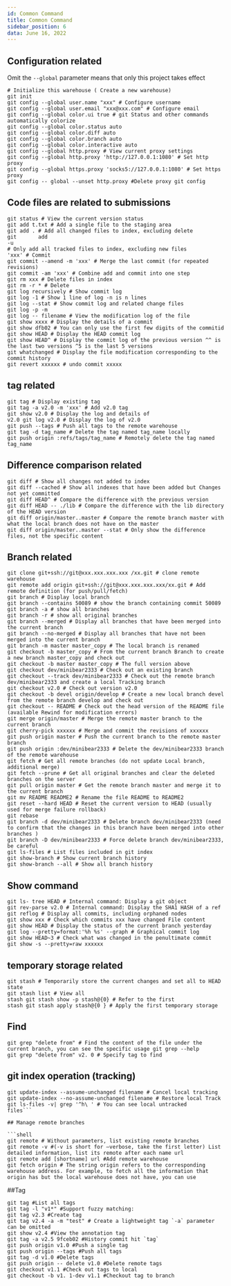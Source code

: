 ```yaml
---
id: Common Command
title: Common Command
sidebar_position: 6
data: June 16, 2022
---
```


## Configuration related

Omit the `--global` parameter means that only this project takes effect

```shell
# Initialize this warehouse ( Create a new warehouse)
git init
git config --global user.name "xxx" # Configure username
git config --global user.email "xxx@xxx.com" # Configure email
git config --global color.ui true # git Status and other commands automatically colorize
git config --global color.status auto
git config --global color.diff auto
git config --global color.branch auto
git config --global color.interactive auto
git config --global http.proxy # View current proxy settings
git config --global http.proxy 'http://127.0.0.1:1080' # Set http proxy
git config --global https.proxy 'socks5://127.0.0.1:1080' # Set https proxy
git config -- global --unset http.proxy #Delete proxy git config
```

## Code files are related to submissions

```shell
git status # View the current version status
git add t.txt # Add a single file to the staging area
git add . # Add all changed files to index, excluding delete
git       add
-u
# Only add all tracked files to index, excluding new files          'xxx' # Commit
git commit --amend -m 'xxx' # Merge the last commit (for repeated revisions)
git commit -am 'xxx' # Combine add and commit into one step
git rm xxx # Delete files in index
git rm -r * # Delete
git log recursively # Show commit log
git log -1 # Show 1 line of log -n is n lines
git log --stat # Show commit log and related change files
git log -p -m
git log -- filename # View the modification log of the file
git show xxxx # Display the details of a commit
git show dfb02 # You can only use the first few digits of the commitid
git show HEAD # Display the HEAD commit log
git show HEAD^ # Display the commit log of the previous version ^^ is the last two versions ^5 is the last 5 versions
git whatchanged # Display the file modification corresponding to the commit history
git revert xxxxxx # undo commit xxxxx
```

## tag related

```shell
git tag # Display existing tag
git tag -a v2.0 -m 'xxx' # Add v2.0 tag
git show v2.0 # Display the log and details of
v2.0 git log v2.0 # Display the log of v2.0
git push --tags # Push all tags to the remote warehouse
git tag -d tag_name # Delete the tag named tag_name locally
git push origin :refs/tags/tag_name # Remotely delete the tag named tag_name
```

## Difference comparison related

```shell
git diff # Show all changes not added to index
git diff --cached # Show all indexes that have been added but Changes not yet committed
git diff HEAD^ # Compare the difference with the previous version
git diff HEAD -- ./lib # Compare the difference with the lib directory of the HEAD version
git diff origin/master..master # Compare the remote branch master with what the local branch does not have on the master
git diff origin/master..master --stat # Only show the difference files, not the specific content
```

## Branch related

```shell
git clone git+ssh://git@xxx.xxx.xxx.xxx /xx.git # clone remote warehouse
git remote add origin git+ssh://git@xxx.xxx.xxx.xxx/xx.git # Add remote definition (for push/pull/fetch)
git branch # Display local branch
git branch --contains 50089 # show the branch containing commit 50089
git branch -a # show all branches
git branch -r # show all original branches
git branch --merged # Display all branches that have been merged into the current branch
git branch --no-merged # Display all branches that have not been merged into the current branch
git branch -m master master_copy # The local branch is renamed
git checkout -b master_copy # From the current branch Branch to create a new branch master_copy and check out
git checkout -b master master_copy # The full version above
git checkout dev/minibear2333 # Check out an existing branch
git checkout --track dev/minibear2333 # Check out the remote branch dev/minibear2333 and create a local Tracking branch
git checkout v2.0 # Check out version v2.0
git checkout -b devel origin/develop # Create a new local branch devel from the remote branch develop and check out
git checkout -- README # Check out the head version of the README file (available Rewind for modification errors)
git merge origin/master # Merge the remote master branch to the current branch
git cherry-pick xxxxxx # Merge and commit the revisions of xxxxxx
git push origin master # Push the current branch to the remote master branch
git push origin :dev/minibear2333 # Delete the dev/minibear2333 branch of the remote warehouse
git fetch # Get all remote branches (do not update Local branch, additional merge)
git fetch --prune # Get all original branches and clear the deleted branches on the server
git pull origin master # Get the remote branch master and merge it to the current branch
git mv README README2 # Rename the file README to README2
git reset --hard HEAD # Reset the current version to HEAD (usually used for merge failure rollback)
git rebase
git branch -d dev/minibear2333 # Delete branch dev/minibear2333 (need to confirm that the changes in this branch have been merged into other branches )
git branch -D dev/minibear2333 # Force delete branch dev/minibear2333, be careful
git ls-files # List files included in git index
git show-branch # Show current branch history
git show-branch --all # Show all branch history
```

## Show command

```shell
git ls- tree HEAD # Internal command: Display a git object
git rev-parse v2.0 # Internal command: Display the SHA1 HASH of a ref
git reflog # Display all commits, including orphaned nodes
git show xxx # Check which commits xxx have changed File content
git show HEAD # Display the status of the current branch yesterday
git log --pretty=format:'%h %s' --graph # Graphical commit log
git show HEAD~3 # Check what was changed in the penultimate commit
git show -s --pretty=raw xxxxxx
```

## temporary storage related

```shell
git stash # Temporarily store the current changes and set all to HEAD state
git stash list # View all
stash git stash show -p stash@{0} # Refer to the first
stash git stash apply stash@{0 } # Apply the first temporary storage
```

## Find

```shell
git grep "delete from" # Find the content of the file under the current branch, you can see the specific usage git grep --help
git grep "delete from" v2. 0 # Specify tag to find
```

## git index operation (tracking)

````shell
git update-index --assume-unchanged filename # Cancel local tracking
git update-index --no-assume-unchanged filename # Restore local Track
git ls-files -v| grep '^h\ ' # You can see local untracked
files```

## Manage remote branches

```shell
git remote # Without parameters, list existing remote branches
git remote -v #(-v is short for –verbose, take the first letter) List detailed information, list its remote after each name url
git remote add [shortname] url #Add remote warehouse
git fetch origin # The string origin refers to the corresponding warehouse address. For example, to fetch all the information that origin has but the local warehouse does not have, you can use
````

##Tag

```shell
git tag #List all tags
git tag -l "v1*" #Support fuzzy matching:
git tag v2.3 #Create tag
git tag v2.4 -a -m "test" # Create a lightweight tag `-a` parameter can be omitted
git show v2.4 #View the annotation tag
git tag -a v2.5 9fceb02 #History commit hit `tag`
git push origin v1.0 #Push a single tag
git push origin --tags #Push all tags
git tag -d v1.0 #Delete tags
git push origin -- delete v1.0 #Delete remote tags
git checkout v1.1 #Check out tags to local
git checkout -b v1. 1-dev v1.1 #Checkout tag to branch
```
